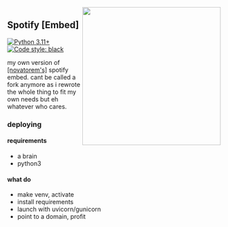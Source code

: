 <img src="https://media1.tenor.com/m/S0_JXKLVj2AAAAAd/hatsune-miku-miku.gif" width="320" height="auto" align="right" style="float: right; margin: 0 10px 0 0;" >


## Spotify [Embed]

[![Python 3.11+](https://img.shields.io/badge/python-3.11+-blue.svg)](https://www.python.org/downloads/)
[![Code style: black](https://img.shields.io/badge/code%20style-black-000000.svg)](https://github.com/ambv/black)

my own version of [[novatorem's]](https://github.com/novatorem/novatorem) spotify embed. cant be called a fork anymore as i rewrote the whole thing to fit my own needs but eh whatever who cares.

### deploying

#### requirements
- a brain
- python3

#### what do
- make venv, activate
- install requirements
- launch with uvicorn/gunicorn
- point to a domain, profit
